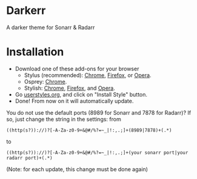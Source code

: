 # Darkerr
A darker theme for Sonarr &amp; Radarr

# Installation
* Download one of these add-ons for your browser
  * Stylus (recommended): [Chrome](https://chrome.google.com/webstore/detail/clngdbkpkpeebahjckkjfobafhncgmne), [Firefox](https://addons.mozilla.org/firefox/addon/styl-us/), or [Opera](https://github.com/schomery/stylish-chrome/).
  * Osprey: [Chrome](https://chrome.google.com/webstore/detail/osprey/ekjapccimkannnfgcnnoajhfdglobgak).
  * Stylish: [Chrome](https://chrome.google.com/webstore/detail/stylish-custom-themes-for/fjnbnpbmkenffdnngjfgmeleoegfcffe), [Firefox](https://addons.mozilla.org/en-US/firefox/addon/stylish/), and [Opera](https://addons.opera.com/en-gb/extensions/details/stylish/).
* Go [userstyles.org](https://userstyles.org/styles/142759/darkerr-a-darker-theme-for-sonarr-radarr), and click on "Install Style" button.
* Done! From now on it will automatically update.

You do not use the default ports (8989 for Sonarr and 7878 for Radarr)? If so, just change the string in the settings:
from
```
((http(s?))://)?[-A-Za-z0-9+&@#/%?=~_|!:,.;]+(8989|7878)+(.*)
```
to
```
((http(s?))://)?[-A-Za-z0-9+&@#/%?=~_|!:,.;]+(your sonarr port|your radarr port)+(.*)
```
(Note: for each update, this change must be done again)
